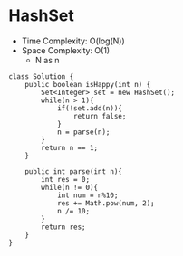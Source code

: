 # HashSet
* Time Complexity: O(log(N))
* Space Complexity: O(1)
	* N as n
```
class Solution {
    public boolean isHappy(int n) {
        Set<Integer> set = new HashSet();
        while(n > 1){
            if(!set.add(n)){
                return false;
            }
            n = parse(n);
        }
        return n == 1;
    }

    public int parse(int n){
        int res = 0;
        while(n != 0){
            int num = n%10;
            res += Math.pow(num, 2);
            n /= 10;
        }
        return res;
    }
}
```
